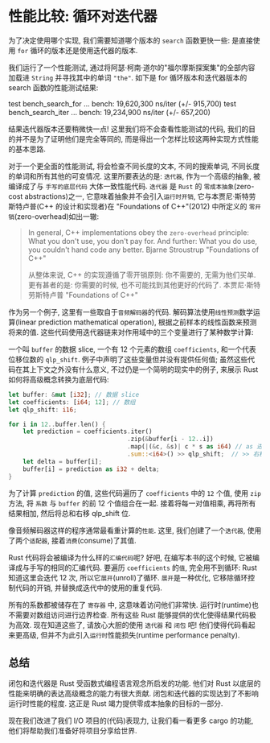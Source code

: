 # 性能比较: 循环对迭代器

为了决定使用哪个实现, 我们需要知道哪个版本的 `search` 函数更快一些: 是直接使用 `for` 循环的版本还是使用迭代器的版本.

我们运行了一个性能测试, 通过将阿瑟·柯南·道尔的"福尔摩斯探案集"的全部内容加载进 `String` 并寻找其中的单词 `"the"`.
如下是 for 循环版本和迭代器版本的 search 函数的性能测试结果:

test bench_search_for  ... bench:  19,620,300 ns/iter (+/- 915,700)
test bench_search_iter ... bench:  19,234,900 ns/iter (+/- 657,200)

结果迭代器版本还要稍微快一点!
这里我们将不会查看性能测试的代码, 我们的目的并不是为了证明他们是完全等同的,
而是得出一个怎样比较这两种实现方式性能的基本思路.

对于一个更全面的性能测试, 将会检查不同长度的文本, 不同的搜索单词, 不同长度的单词和所有其他的可变情况.
这里所要表达的是: `迭代器`, 作为一个高级的抽象, 被编译成了与 `手写的底层代码` 大体一致性能代码.
`迭代器` 是 `Rust` 的 `零成本抽象`(zero-cost abstractions)之一, 它意味着抽象并不会引入`运行时开销`,
它与本贾尼·斯特劳斯特卢普(C++ 的设计和实现者)在 "Foundations of C++"(2012) 中所定义的 `零开销`(zero-overhead)如出一辙:

>In general, C++ implementations obey the `zero-overhead` principle: What you don't use, you don't pay for.
>And further: What you do use, you couldn't hand code any better.
>Bjarne Stroustrup "Foundations of C++"
>
>从整体来说, C++ 的实现遵循了零开销原则: 你不需要的, 无需为他们买单.
>更有甚者的是: 你需要的时候, 也不可能找到其他更好的代码了.
>本贾尼·斯特劳斯特卢普 "Foundations of C++"

作为另一个例子, 这里有一些取自于`音频解码器`的代码.
解码算法使用`线性预测`数学运算(linear prediction mathematical operation), 根据之前样本的线性函数来预测将来的值.
这些代码使用迭代器链来对作用域中的三个变量进行了某种数学计算:

一个叫 `buffer` 的数据 slice, 一个有 12 个元素的数组 `coefficients`, 和一个代表位移位数的 `qlp_shift`.
例子中声明了这些变量但并没有提供任何值;
虽然这些代码在其上下文之外没有什么意义, 不过仍是一个简明的现实中的例子,
来展示 Rust 如何将高级概念转换为底层代码:

```rust
let buffer: &mut [i32]; // 数据 slice
let coefficients: [i64; 12]; // 数组
let qlp_shift: i16;

for i in 12..buffer.len() {
    let prediction = coefficients.iter()
                                 .zip(&buffer[i - 12..i])
                                 .map(|(&c, &s)| c * s as i64) // as 进行强制类型转换
                                 .sum::<i64>() >> qlp_shift;  // >> 右移位操作
    let delta = buffer[i];
    buffer[i] = prediction as i32 + delta;
}
```

为了计算 `prediction` 的值, 这些代码遍历了 `coefficients` 中的 `12` 个值,
使用 `zip` 方法, 将 `系数` 与 `buffer` 的前 12 个值组合在一起.
接着将每一对值相乘, 再将所有结果相加, 然后将总和右移 qlp_shift 位.

像音频解码器这样的程序通常最看重计算的`性能`.
这里, 我们创建了一个`迭代器`, 使用了两个`适配器`, 接着`消费`(consume)了其值.

Rust 代码将会被编译为什么样的`汇编代码`呢?
好吧, 在编写本书的这个时候, 它被编译成与手写的相同的汇编代码.
要遍历 `coefficients` 的`值`, 完全用不到循环: Rust 知道这里会迭代 12 次, 所以它`展开`(unroll)了循环.
`展开`是一种优化, 它移除循环控制代码的开销, 并替换成迭代中的使用的重复代码.

所有的系数都被储存在了 `寄存器` 中, 这意味着访问他们非常快. 运行时(runtime)也不需要对数组访问进行边界检查.
所有这些 Rust 能够提供的优化使得结果代码极为高效. 现在知道这些了, 请放心大胆的使用 `迭代器` 和 `闭包` 吧!
他们使得代码看起来更高级, 但并不为此引入`运行时`性能损失(runtime performance penalty).

## 总结

闭包和迭代器是 Rust 受函数式编程语言观念所启发的功能.
他们对 Rust 以底层的性能来明确的表达高级概念的能力有很大贡献.
闭包和迭代器的实现达到了不影响运行时性能的程度.
这正是 Rust 竭力提供零成本抽象的目标的一部分.

现在我们改进了我们 I/O 项目的(代码)表现力, 让我们看一看更多 cargo 的功能,
他们将帮助我们准备好将项目分享给世界.
